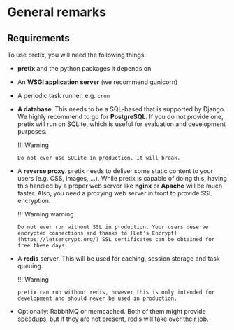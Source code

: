 # General remarks

## Requirements

To use pretix, you will need the following things:

-   **pretix** and the python packages it depends on

-   An **WSGI application server** (we recommend gunicorn)

-   A periodic task runner, e.g. `cron`

-   **A database**. This needs to be a SQL-based that is supported by Django. We highly recommend to go for **PostgreSQL**. If you do not provide one, pretix will run on SQLite, which is useful for evaluation and development purposes.

    !!! Warning

        Do not ever use SQLite in production. It will break.

-   A **reverse proxy**. pretix needs to deliver some static content to your users (e.g. CSS, images, ...). While pretix is capable of doing this, having this handled by a proper web server like **nginx** or **Apache** will be much faster. Also, you need a proxying web server in front to provide SSL encryption.

    !!! Warning warning

        Do not ever run without SSL in production. Your users deserve encrypted connections and thanks to [Let's Encrypt](https://letsencrypt.org/) SSL certificates can be obtained for free these days.

-   A **redis** server. This will be used for caching, session storage and task queuing.

    !!! Warning

        pretix can run without redis, however this is only intended for development and should never be used in production.

-   Optionally: RabbitMQ or memcached. Both of them might provide speedups, but if they are not present, redis will take over their job.
